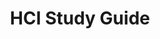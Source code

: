 ---
title: HCI Study Guide
page: https://github.com/chanwutk/ucbhciprelim
image: assets/images/projects/study-guide.png
border: true
priority: 2
description: "A study guide for UC Berkeley EECS HCI prelim exam."
links: [
  [Page, https://chanwutk.github.io/ucbhciprelim],
]
---